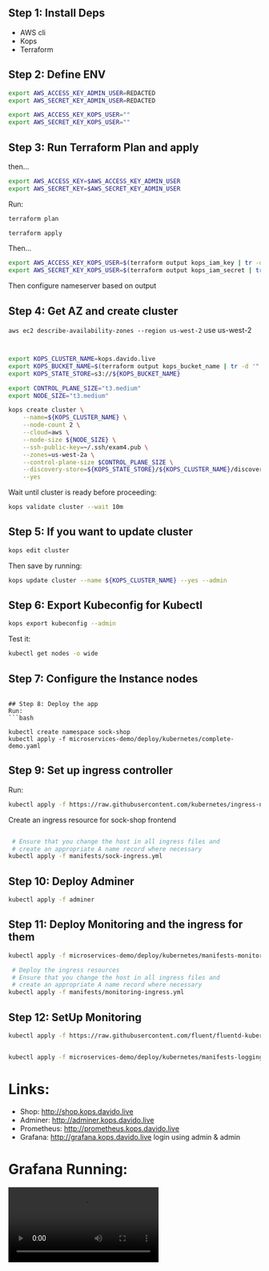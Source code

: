 ## Step 1: Install Deps
- AWS cli
- Kops
- Terraform

## Step 2: Define ENV
```bash
export AWS_ACCESS_KEY_ADMIN_USER=REDACTED
export AWS_SECRET_KEY_ADMIN_USER=REDACTED

export AWS_ACCESS_KEY_KOPS_USER=""
export AWS_SECRET_KEY_KOPS_USER=""
```


## Step 3: Run Terraform Plan and apply
then...

```bash
export AWS_ACCESS_KEY=$AWS_ACCESS_KEY_ADMIN_USER
export AWS_SECRET_KEY=$AWS_SECRET_KEY_ADMIN_USER
```


Run:
```bash
terraform plan

terraform apply
```


Then...
```bash
export AWS_ACCESS_KEY_KOPS_USER=$(terraform output kops_iam_key | tr -d '"')
export AWS_SECRET_KEY_KOPS_USER=$(terraform output kops_iam_secret | tr -d '"')
```



Then configure nameserver based on output

## Step 4: Get AZ and create cluster

```aws ec2 describe-availability-zones --region us-west-2```
use us-west-2

```bash


export KOPS_CLUSTER_NAME=kops.davido.live
export KOPS_BUCKET_NAME=$(terraform output kops_bucket_name | tr -d '"')
export KOPS_STATE_STORE=s3://${KOPS_BUCKET_NAME}

export CONTROL_PLANE_SIZE="t3.medium"
export NODE_SIZE="t3.medium"

kops create cluster \
    --name=${KOPS_CLUSTER_NAME} \
    --node-count 2 \
    --cloud=aws \
    --node-size ${NODE_SIZE} \
    --ssh-public-key=~/.ssh/exam4.pub \
    --zones=us-west-2a \
    --control-plane-size $CONTROL_PLANE_SIZE \
    --discovery-store=${KOPS_STATE_STORE}/${KOPS_CLUSTER_NAME}/discovery \
    --yes

```

Wait until cluster is ready before proceeding:
```bash
kops validate cluster --wait 10m
```

## Step 5: If you want to update cluster

```bash
kops edit cluster
```

Then save by running:
```bash
kops update cluster --name ${KOPS_CLUSTER_NAME} --yes --admin

```

## Step 6: Export Kubeconfig for Kubectl
```bash
kops export kubeconfig --admin
```

Test it:
```bash
kubectl get nodes -o wide
```
## Step 7: Configure the Instance nodes

<!-- Run:
```bash
kubectl get ig
```

From the output, note the name of **the node instance group**

Next, adjust the node instance group to host 2 worker nodes by runnning:
```bash
kubectl replace -f manifests/ig.yml -->
```

## Step 8: Deploy the app
Run:
```bash

kubectl create namespace sock-shop
kubectl apply -f microservices-demo/deploy/kubernetes/complete-demo.yaml
```

## Step 9: Set up ingress controller
Run:

```bash
kubectl apply -f https://raw.githubusercontent.com/kubernetes/ingress-nginx/controller-v1.6.4/deploy/static/provider/cloud/deploy.yaml
```

Create an ingress resource for sock-shop frontend
```bash

 # Ensure that you change the host in all ingress files and 
 # create an appropriate A name record where necessary
kubectl apply -f manifests/sock-ingress.yml 
```

## Step 10: Deploy Adminer
```bash
kubectl apply -f adminer
```

## Step 11: Deploy Monitoring and the ingress for them



```bash
kubectl apply -f microservices-demo/deploy/kubernetes/manifests-monitoring

 # Deploy the ingress resources
 # Ensure that you change the host in all ingress files and 
 # create an appropriate A name record where necessary
kubectl apply -f manifests/monitoring-ingress.yml


```

## Step 12: SetUp Monitoring
```bash
kubectl apply -f https://raw.githubusercontent.com/fluent/fluentd-kubernetes-daemonset/master/fluentd-daemonset-elasticsearch-rbac.yaml


kubectl apply -f microservices-demo/deploy/kubernetes/manifests-logging

```


# Links:
- Shop: http://shop.kops.davido.live
- Adminer: http://adminer.kops.davido.live
- Prometheus: http://prometheus.kops.davido.live
- Grafana: http://grafana.kops.davido.live login using admin & admin

# Grafana Running:
![Grafana Demo](./screenshots/grafana-demo.mp4)
